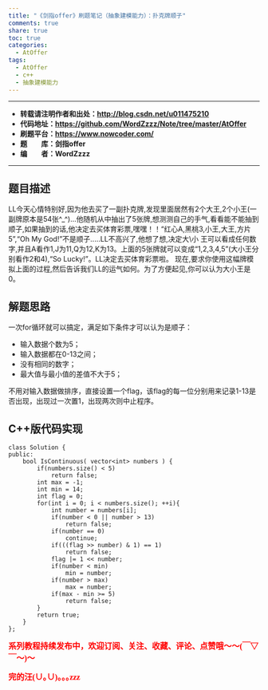 ```yaml
---
title: "《剑指offer》刷题笔记（抽象建模能力）：扑克牌顺子"
comments: true
share: true
toc: true
categories:
  - AtOffer
tags:
  - AtOffer
  - c++
  - 抽象建模能力
---
```


----------

- **转载请注明作者和出处：http://blog.csdn.net/u011475210**
- **代码地址：https://github.com/WordZzzz/Note/tree/master/AtOffer**
- **刷题平台：https://www.nowcoder.com/**
- **题&emsp;&emsp;库：剑指offer**
- **编&emsp;&emsp;者：WordZzzz**

----------

## 题目描述

LL今天心情特别好,因为他去买了一副扑克牌,发现里面居然有2个大王,2个小王(一副牌原本是54张^_^)...他随机从中抽出了5张牌,想测测自己的手气,看看能不能抽到顺子,如果抽到的话,他决定去买体育彩票,嘿嘿！！“红心A,黑桃3,小王,大王,方片5”,“Oh My God!”不是顺子.....LL不高兴了,他想了想,决定大\小 王可以看成任何数字,并且A看作1,J为11,Q为12,K为13。上面的5张牌就可以变成“1,2,3,4,5”(大小王分别看作2和4),“So Lucky!”。LL决定去买体育彩票啦。 现在,要求你使用这幅牌模拟上面的过程,然后告诉我们LL的运气如何。为了方便起见,你可以认为大小王是0。

## 解题思路

一次for循环就可以搞定，满足如下条件才可以认为是顺子：

- 输入数据个数为5；
- 输入数据都在0-13之间；
- 没有相同的数字；
- 最大值与最小值的差值不大于5；

不用对输入数据做排序，直接设置一个flag，该flag的每一位分别用来记录1-13是否出现，出现过一次置1，出现两次则中止程序。

## C++版代码实现

```
class Solution {
public:
    bool IsContinuous( vector<int> numbers ) {
        if(numbers.size() < 5)
            return false;
        int max = -1;
        int min = 14;
        int flag = 0;
        for(int i = 0; i < numbers.size(); ++i){
            int number = numbers[i];
            if(number < 0 || number > 13)
                return false;
            if(number == 0)
                continue;
            if(((flag >> number) & 1) == 1)
                return false;
            flag |= 1 << number;
            if(number < min)
                min = number;
            if(number > max)
                max = number;
            if(max - min >= 5)
                return false;
        }
        return true;
    }
};
```

**<font color="red" size=3 face="仿宋">系列教程持续发布中，欢迎订阅、关注、收藏、评论、点赞哦～～(￣▽￣～)～</font>**

**<font color="red" size=3 face="仿宋">完的汪(∪｡∪)｡｡｡zzz</font>**